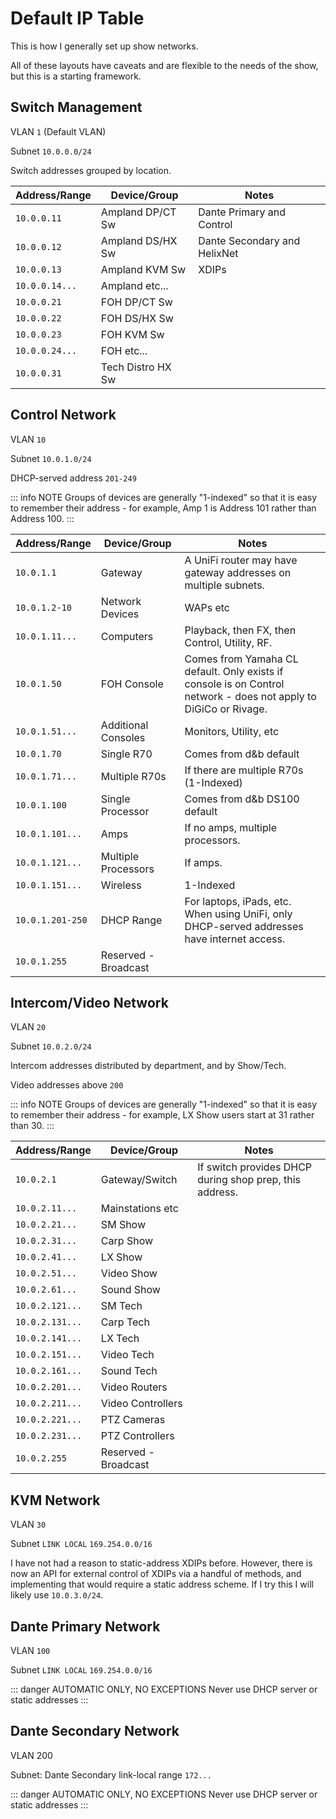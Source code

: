 # Default IP Table

This is how I generally set up show networks.

All of these layouts have caveats and are flexible to the needs of the show, but this is a starting framework.

## Switch Management

VLAN `1` (Default VLAN)

Subnet `10.0.0.0/24`

Switch addresses grouped by location.

| Address/Range  | Device/Group      | Notes                        |
| -------------- | ----------------- | ---------------------------- |
| `10.0.0.11`    | Ampland DP/CT Sw  | Dante Primary and Control    |
| `10.0.0.12`    | Ampland DS/HX Sw  | Dante Secondary and HelixNet |
| `10.0.0.13`    | Ampland KVM Sw    | XDIPs                        |
| `10.0.0.14...` | Ampland etc...    |                              |
| `10.0.0.21`    | FOH DP/CT Sw      |                              |
| `10.0.0.22`    | FOH DS/HX Sw      |                              |
| `10.0.0.23`    | FOH KVM Sw        |                              |
| `10.0.0.24...` | FOH etc...        |                              |
| `10.0.0.31`    | Tech Distro HX Sw |                              |

## Control Network

VLAN `10`

Subnet `10.0.1.0/24`

DHCP-served address `201-249`

::: info NOTE
Groups of devices are generally "1-indexed" so that it is easy to remember their address - for example, Amp 1 is Address 101 rather than Address 100.
:::

| Address/Range    | Device/Group         | Notes                                                                                                            |
| ---------------- | -------------------- | ---------------------------------------------------------------------------------------------------------------- |
| `10.0.1.1`       | Gateway              | A UniFi router may have gateway addresses on multiple subnets.                                                   |
| `10.0.1.2-10`    | Network Devices      | WAPs etc                                                                                                         |
| `10.0.1.11...`   | Computers            | Playback, then FX, then Control, Utility, RF.                                                                    |
| `10.0.1.50`      | FOH Console          | Comes from Yamaha CL default. Only exists if console is on Control network - does not apply to DiGiCo or Rivage. |
| `10.0.1.51...`   | Additional Consoles  | Monitors, Utility, etc                                                                                           |
| `10.0.1.70`      | Single R70           | Comes from d&b default                                                                                           |
| `10.0.1.71...`   | Multiple R70s        | If there are multiple R70s (1-Indexed)                                                                           |
| `10.0.1.100`     | Single Processor     | Comes from d&b DS100 default                                                                                     |
| `10.0.1.101...`  | Amps                 | If no amps, multiple processors.                                                                                 |
| `10.0.1.121...`  | Multiple Processors  | If amps.                                                                                                         |
| `10.0.1.151...`  | Wireless             | 1-Indexed                                                                                                        |
| `10.0.1.201-250` | DHCP Range           | For laptops, iPads, etc. When using UniFi, only DHCP-served addresses have internet access.                      |
| `10.0.1.255`     | Reserved - Broadcast |                                                                                                                  |

## Intercom/Video Network

VLAN `20`

Subnet `10.0.2.0/24`

Intercom addresses distributed by department, and by Show/Tech.

Video addresses above `200`

::: info NOTE
Groups of devices are generally "1-indexed" so that it is easy to remember their address - for example, LX Show users start at 31 rather than 30.
:::

| Address/Range   | Device/Group         | Notes                                                   |
| --------------- | -------------------- | ------------------------------------------------------- |
| `10.0.2.1`      | Gateway/Switch       | If switch provides DHCP during shop prep, this address. |
| `10.0.2.11...`  | Mainstations etc     |                                                         |
| `10.0.2.21...`  | SM Show              |                                                         |
| `10.0.2.31...`  | Carp Show            |                                                         |
| `10.0.2.41...`  | LX Show              |                                                         |
| `10.0.2.51...`  | Video Show           |                                                         |
| `10.0.2.61...`  | Sound Show           |                                                         |
| `10.0.2.121...` | SM Tech              |                                                         |
| `10.0.2.131...` | Carp Tech            |                                                         |
| `10.0.2.141...` | LX Tech              |                                                         |
| `10.0.2.151...` | Video Tech           |                                                         |
| `10.0.2.161...` | Sound Tech           |                                                         |
| `10.0.2.201...` | Video Routers        |                                                         |
| `10.0.2.211...` | Video Controllers    |                                                         |
| `10.0.2.221...` | PTZ Cameras          |                                                         |
| `10.0.2.231...` | PTZ Controllers      |                                                         |
| `10.0.2.255`    | Reserved - Broadcast |                                                         |

## KVM Network

VLAN `30`

Subnet `LINK LOCAL` `169.254.0.0/16`

I have not had a reason to static-address XDIPs before. However, there is now an API for external control of XDIPs via a handful of methods, and implementing that would require a static address scheme. If I try this I will likely use `10.0.3.0/24`.

## Dante Primary Network

VLAN `100`

Subnet `LINK LOCAL` `169.254.0.0/16`

::: danger AUTOMATIC ONLY, NO EXCEPTIONS
Never use DHCP server or static addresses
:::

## Dante Secondary Network

VLAN 200

Subnet: Dante Secondary link-local range `172...`

::: danger AUTOMATIC ONLY, NO EXCEPTIONS
Never use DHCP server or static addresses
:::
